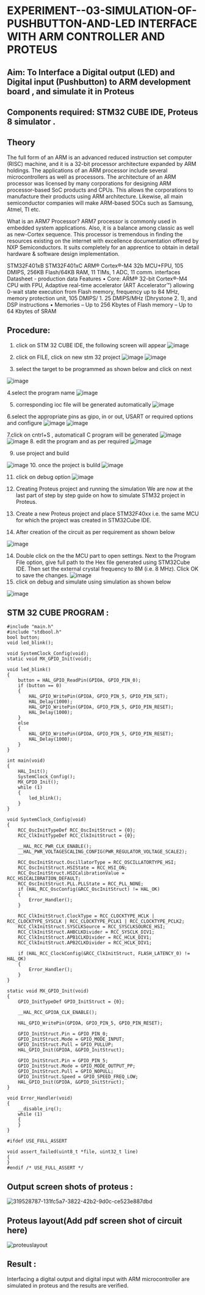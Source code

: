 # EXPERIMENT--03-SIMULATION-OF-PUSHBUTTON-AND-LED INTERFACE WITH ARM CONTROLLER AND PROTEUS 
## Aim: To Interface a Digital output (LED) and Digital input (Pushbutton) to ARM development board , and simulate it in Proteus 
## Components required: STM32 CUBE IDE, Proteus 8 simulator .
## Theory 
The full form of an ARM is an advanced reduced instruction set computer (RISC) machine, and it is a 32-bit processor architecture expanded by ARM holdings. The applications of an ARM processor include several microcontrollers as well as processors. The architecture of an ARM processor was licensed by many corporations for designing ARM processor-based SoC products and CPUs. This allows the corporations to manufacture their products using ARM architecture. Likewise, all main semiconductor companies will make ARM-based SOCs such as Samsung, Atmel, TI etc.

What is an ARM7 Processor?
ARM7 processor is commonly used in embedded system applications. Also, it is a balance among classic as well as new-Cortex sequence. This processor is tremendous in finding the resources existing on the internet with excellence documentation offered by NXP Semiconductors. It suits completely for an apprentice to obtain in detail hardware & software design implementation.

  STM32F401xB STM32F401xC ARM® Cortex®-M4 32b MCU+FPU, 105 DMIPS, 256KB Flash/64KB RAM, 11 TIMs, 1 ADC, 11 comm.
interfaces Datasheet - production data Features
• Core: ARM® 32-bit Cortex®-M4 CPU with FPU, Adaptive real-time accelerator (ART Accelerator™) allowing 0-wait state execution from Flash memory, frequency up to 84 MHz, memory protection unit, 105 DMIPS/ 1.
25 DMIPS/MHz (Dhrystone 2.
1), and DSP instructions
• Memories – Up to 256 Kbytes of Flash memory – Up to 64 Kbytes of SRAM
 
 

## Procedure:
 1. click on STM 32 CUBE IDE, the following screen will appear 
 ![image](https://user-images.githubusercontent.com/36288975/226189166-ac10578c-c059-40e7-8b80-9f84f64bf088.png)

 2. click on FILE, click on new stm 32 project 
 ![image](https://user-images.githubusercontent.com/36288975/226189215-2d13ebfb-507f-44fc-b772-02232e97c0e3.png)
![image](https://user-images.githubusercontent.com/36288975/226189230-bf2d90dd-9695-4aaf-b2a6-6d66454e81fc.png)
3. select the target to be programmed  as shown below and click on next 

![image](https://user-images.githubusercontent.com/36288975/226189280-ed5dcf1d-dd8d-43ae-815d-491085f4863b.png)

4.select the program name 
![image](https://user-images.githubusercontent.com/36288975/226189316-09832a30-4d1a-4d4f-b8ad-2dc28f137711.png)


5. corresponding ioc file will be generated automatically 
![image](https://user-images.githubusercontent.com/36288975/226189378-3abbdee2-0df6-470f-a3cd-79c74e3d3ad8.png)

6.select the appropriate pins as gipo, in or out, USART or required options and configure 
![image](https://user-images.githubusercontent.com/36288975/226189403-f7179f1a-3eae-4637-826b-ab4ec35ba1e1.png)
![image](https://user-images.githubusercontent.com/36288975/226189425-2b2414ce-49b3-4b61-a260-c658cb2e4152.png)


7.click on cntrl+S , automaticall C program will be generated 
![image](https://user-images.githubusercontent.com/36288975/226189443-8b43451d-0b14-47e4-a20b-cc09c6ad8458.png)
![image](https://user-images.githubusercontent.com/36288975/226189450-85ffa969-2ffb-4788-81e5-72d60fdda0f1.png)
8. edit the program and as per required 
![image](https://user-images.githubusercontent.com/36288975/226189461-a573e62f-a109-4631-a250-a20925758fe0.png)

9. use project and build  

![image](https://user-images.githubusercontent.com/36288975/226189554-3f7101ac-3f41-48fc-abc7-480bd6218dec.png)
10. once the project is bulild 
![image](https://user-images.githubusercontent.com/36288975/226189577-c61cc1eb-3990-4968-8aa6-aefffc766b70.png)

11. click on debug option 
![image](https://user-images.githubusercontent.com/36288975/226189625-37daa9a3-62e9-42b5-a5ce-2ac63345905b.png)


12.  Creating Proteus project and running the simulation
We are now at the last part of step by step guide on how to simulate STM32 project in Proteus.

13. Create a new Proteus project and place STM32F40xx i.e. the same MCU for which the project was created in STM32Cube IDE. 
14. After creation of the circuit as per requirement as shown below 

![image](https://user-images.githubusercontent.com/36288975/233856847-32bea88a-565f-4e01-9c7e-4f7ed546ddf6.png)

14. Double click on the the MCU part to open settings. Next to the Program File option, give full path to the Hex file generated using STM32Cube IDE. Then set the external crystal frequency to 8M (i.e. 8 MHz). Click OK to save the changes.
![image](https://user-images.githubusercontent.com/36288975/234186668-f21e74f6-8958-4eb2-899f-8e53770a5c06.png)
15. click on debug and simulate using simulation as shown below 

![image](https://user-images.githubusercontent.com/36288975/233856904-99eb708a-c907-4595-9025-c9dbd89b8879.png)


## STM 32 CUBE PROGRAM :

```
#include "main.h"
#include "stdbool.h"
bool button;
void led_blink();

void SystemClock_Config(void);
static void MX_GPIO_Init(void);

void led_blink()
{
    button = HAL_GPIO_ReadPin(GPIOA, GPIO_PIN_0);
    if (button == 0)
    {
        HAL_GPIO_WritePin(GPIOA, GPIO_PIN_5, GPIO_PIN_SET);
        HAL_Delay(1000);
        HAL_GPIO_WritePin(GPIOA, GPIO_PIN_5, GPIO_PIN_RESET);
        HAL_Delay(1000);
    }
    else
    {
        HAL_GPIO_WritePin(GPIOA, GPIO_PIN_5, GPIO_PIN_RESET);
        HAL_Delay(1000);
    }
}

int main(void)
{
    HAL_Init();
    SystemClock_Config();
    MX_GPIO_Init();
    while (1)
    {
        led_blink();
    }
}

void SystemClock_Config(void)
{
    RCC_OscInitTypeDef RCC_OscInitStruct = {0};
    RCC_ClkInitTypeDef RCC_ClkInitStruct = {0};

    __HAL_RCC_PWR_CLK_ENABLE();
    __HAL_PWR_VOLTAGESCALING_CONFIG(PWR_REGULATOR_VOLTAGE_SCALE2);

    RCC_OscInitStruct.OscillatorType = RCC_OSCILLATORTYPE_HSI;
    RCC_OscInitStruct.HSIState = RCC_HSI_ON;
    RCC_OscInitStruct.HSICalibrationValue = RCC_HSICALIBRATION_DEFAULT;
    RCC_OscInitStruct.PLL.PLLState = RCC_PLL_NONE;
    if (HAL_RCC_OscConfig(&RCC_OscInitStruct) != HAL_OK)
    {
        Error_Handler();
    }

    RCC_ClkInitStruct.ClockType = RCC_CLOCKTYPE_HCLK | RCC_CLOCKTYPE_SYSCLK | RCC_CLOCKTYPE_PCLK1 | RCC_CLOCKTYPE_PCLK2;
    RCC_ClkInitStruct.SYSCLKSource = RCC_SYSCLKSOURCE_HSI;
    RCC_ClkInitStruct.AHBCLKDivider = RCC_SYSCLK_DIV1;
    RCC_ClkInitStruct.APB1CLKDivider = RCC_HCLK_DIV1;
    RCC_ClkInitStruct.APB2CLKDivider = RCC_HCLK_DIV1;

    if (HAL_RCC_ClockConfig(&RCC_ClkInitStruct, FLASH_LATENCY_0) != HAL_OK)
    {
        Error_Handler();
    }
}

static void MX_GPIO_Init(void)
{
    GPIO_InitTypeDef GPIO_InitStruct = {0};

    __HAL_RCC_GPIOA_CLK_ENABLE();

    HAL_GPIO_WritePin(GPIOA, GPIO_PIN_5, GPIO_PIN_RESET);

    GPIO_InitStruct.Pin = GPIO_PIN_0;
    GPIO_InitStruct.Mode = GPIO_MODE_INPUT;
    GPIO_InitStruct.Pull = GPIO_PULLUP;
    HAL_GPIO_Init(GPIOA, &GPIO_InitStruct);

    GPIO_InitStruct.Pin = GPIO_PIN_5;
    GPIO_InitStruct.Mode = GPIO_MODE_OUTPUT_PP;
    GPIO_InitStruct.Pull = GPIO_NOPULL;
    GPIO_InitStruct.Speed = GPIO_SPEED_FREQ_LOW;
    HAL_GPIO_Init(GPIOA, &GPIO_InitStruct);
}

void Error_Handler(void)
{
    __disable_irq();
    while (1)
    {
    }
}

#ifdef USE_FULL_ASSERT

void assert_failed(uint8_t *file, uint32_t line)
{
}
#endif /* USE_FULL_ASSERT */
```


## Output screen shots of proteus  :
![319528787-131fc5a7-3822-42b2-9d0c-ce523e887dbd](https://github.com/Mithun103/EXPERIMENT--03-SIMULATION-OF-PUSHBUTTON-AND-LED-WITH-PROTEUS-/assets/118344695/d34c4863-0050-4fd8-a667-2c834ba57d7e)


## Proteus layout(Add pdf screen shot of circuit here)
 ![proteuslayout](https://github.com/Mithun103/EXPERIMENT--03-SIMULATION-OF-PUSHBUTTON-AND-LED-WITH-PROTEUS-/assets/118344695/18e39dcf-6ff7-4b38-9401-6a041ef7b44c)

 
 
 
## Result :
Interfacing a digital output and digital input  with ARM microcontroller are simulated in proteus and the results are verified.


